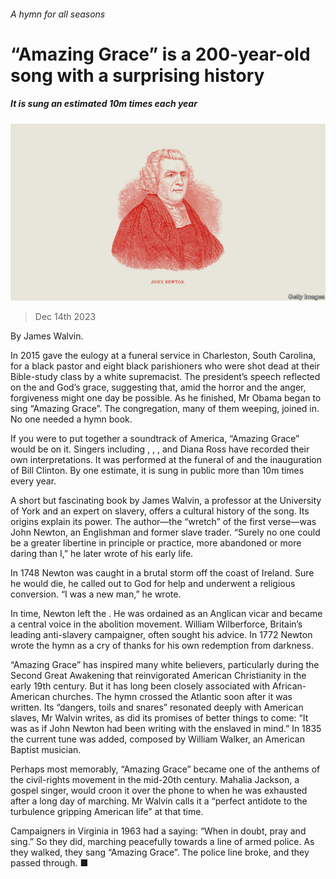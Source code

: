 ###### A hymn for all seasons

# “Amazing Grace” is a 200-year-old song with a surprising history 

##### It is sung an estimated 10m times each year 

![image](images/20231216_CUD004.jpg) 

> Dec 14th 2023 

By James Walvin.

In 2015  gave the eulogy at a funeral service in Charleston, South Carolina, for a black pastor and eight black parishioners who were shot dead at their Bible-study class by a white supremacist. The president’s speech reflected on the  and God’s grace, suggesting that, amid the horror and the anger, forgiveness might one day be possible. As he finished, Mr Obama began to sing “Amazing Grace”. The congregation, many of them weeping, joined in. No one needed a hymn book.

If you were to put together a soundtrack of America, “Amazing Grace” would be on it. Singers including , , , and Diana Ross have recorded their own interpretations. It was performed at the funeral of and the inauguration of Bill Clinton. By one estimate, it is sung in public more than 10m times every year.

A short but fascinating book by James Walvin, a professor at the University of York and an expert on slavery, offers a cultural history of the song. Its origins explain its power. The author—the “wretch” of the first verse—was John Newton, an Englishman and former slave trader. “Surely no one could be a greater libertine in principle or practice, more abandoned or more daring than I,” he later wrote of his early life.

In 1748 Newton was caught in a brutal storm off the coast of Ireland. Sure he would die, he called out to God for help and underwent a religious conversion. “I was a new man,” he wrote. 

In time, Newton left the . He was ordained as an Anglican vicar and became a central voice in the abolition movement. William Wilberforce, Britain’s leading anti-slavery campaigner, often sought his advice. In 1772 Newton wrote the hymn as a cry of thanks for his own redemption from darkness. 

“Amazing Grace” has inspired many white believers, particularly during the Second Great Awakening that reinvigorated American Christianity in the early 19th century. But it has long been closely associated with African-American churches. The hymn crossed the Atlantic soon after it was written. Its “dangers, toils and snares” resonated deeply with American slaves, Mr Walvin writes, as did its promises of better things to come: “It was as if John Newton had been writing with the enslaved in mind.” In 1835 the current tune was added, composed by William Walker, an American Baptist musician. 

Perhaps most memorably, “Amazing Grace” became one of the anthems of the civil-rights movement in the mid-20th century. Mahalia Jackson, a gospel singer, would croon it over the phone to  when he was exhausted after a long day of marching. Mr Walvin calls it a “perfect antidote to the turbulence gripping American life” at that time. 

Campaigners in Virginia in 1963 had a saying: “When in doubt, pray and sing.” So they did, marching peacefully towards a line of armed police. As they walked, they sang “Amazing Grace”. The police line broke, and they passed through. ■


